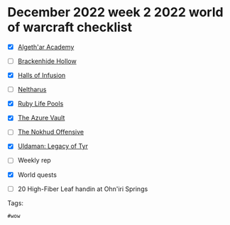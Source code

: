 # December 2022 week 2 2022 world of warcraft checklist

- [x] [Algeth'ar Academy](../0)
- [ ] [Brackenhide Hollow](../0)
- [x] [Halls of Infusion](../0)
- [ ] [Neltharus](../0)
- [x] [Ruby Life Pools](../0)
- [x] [The Azure Vault](../0)
- [ ] [The Nokhud Offensive](../0)
- [x] [Uldaman: Legacy of Tyr](../0)

- [ ] Weekly rep
- [x] World quests
- [ ] 20 High-Fiber Leaf handin at Ohn'iri Springs

Tags:

    #wow
